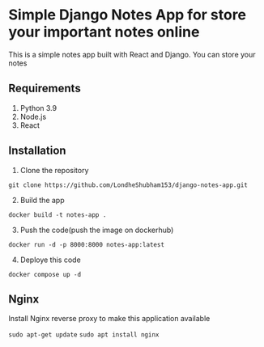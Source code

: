 # Simple Django Notes App for store your important notes online
This is a simple notes app built with React and Django.
You can store your notes

## Requirements
1. Python 3.9
2. Node.js
3. React

## Installation
1. Clone the repository
```
git clone https://github.com/LondheShubham153/django-notes-app.git
```

2. Build the app
```
docker build -t notes-app .
```

3. Push the code(push the image on dockerhub)
```
docker run -d -p 8000:8000 notes-app:latest
```
4. Deploye this code
```
docker compose up -d
```

## Nginx

Install Nginx reverse proxy to make this application available

`sudo apt-get update`
`sudo apt install nginx`
